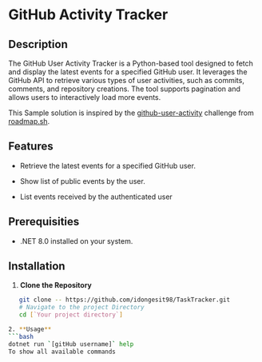 # GitHub Activity Tracker

## Description
The GitHub User Activity Tracker is a Python-based tool designed to fetch and display the latest events for a specified GitHub user. It leverages the GitHub API to retrieve various types of user activities, such as commits, comments, and repository creations. The tool supports pagination and allows users to interactively load more events.

This Sample solution is inspired by the [github-user-activity](https://roadmap.sh/projects/github-user-activity) challenge from [roadmap.sh](https://roadmap.sh/).

## Features

- Retrieve the latest events for a specified GitHub user.

- Show list of public events by the user.

- List events received by the authenticated user

## Prerequisities

- .NET 8.0 installed on your system.

## Installation

1. **Clone  the Repository**
```bash
   git clone -- https://github.com/idongesit98/TaskTracker.git
   # Navigate to the project Directory
   cd [`Your project directory`]

2. **Usage**
```bash
dotnet run `[gitHub username]` help
To show all available commands
```







